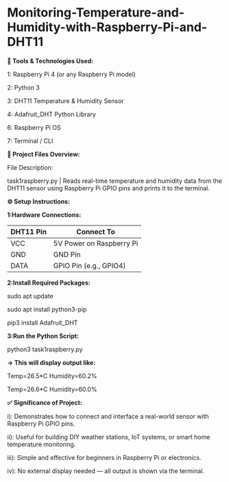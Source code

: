 # Monitoring-Temperature-and-Humidity-with-Raspberry-Pi-and-DHT11

**🔧 Tools & Technologies Used:**

1: Raspberry Pi 4 (or any Raspberry Pi model)  

2: Python 3  

3: DHT11 Temperature & Humidity Sensor  

4: Adafruit_DHT Python Library 

6: Raspberry Pi OS  

7: Terminal / CLI

**📁 Project Files Overview:**

File  Description:

 task1raspberry.py    | Reads real-time temperature and humidity data from the DHT11 sensor using Raspberry Pi GPIO pins and prints it to the terminal.

**⚙️ Setup Instructions:**

**1:Hardware Connections:**

| DHT11 Pin | Connect To             |
|-----------|------------------------|
| VCC       | 5V Power on Raspberry Pi |
| GND       | GND Pin                |
| DATA      | GPIO Pin (e.g., GPIO4) |

**2:Install Required Packages:**

sudo apt update

sudo apt install python3-pip

pip3 install Adafruit_DHT

**3:Run the Python Script:**

python3  task1raspberry.py

**-> This will display output like:**

Temp=26.5*C  Humidity=60.2%

Temp=26.6*C  Humidity=60.0%

**✅ Significance of Project:**

i): Demonstrates how to connect and interface a real-world sensor with Raspberry Pi GPIO pins.

ii): Useful for building DIY weather stations, IoT systems, or smart home temperature monitoring.

iii): Simple and effective for beginners in Raspberry Pi or electronics.

iv): No external display needed — all output is shown via the terminal.


